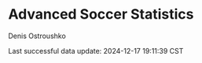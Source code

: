 # Advanced Soccer Statistics
Denis Ostroushko

<!-- gfm -->

Last successful data update: 2024-12-17 19:11:39 CST
